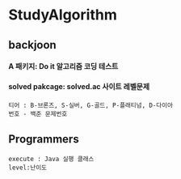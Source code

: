 # StudyAlgorithm
## backjoon 
 ####  A 패키지: Do it 알고리즘 코딩 테스트 
 #### solved pakcage: solved.ac 사이트 레벨문제
    티어 : B-브론즈, S-실버, G-골드, P-플래티넘, D-다이아
    번호 - 백준 문제번호

## Programmers
    execute : Java 실행 클래스
    level:난이도
    